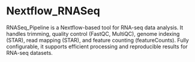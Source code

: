 # Nextflow_RNASeq
RNASeq_Pipeline is a Nextflow-based tool for RNA-seq data analysis. It handles trimming, quality control (FastQC, MultiQC), genome indexing (STAR), read mapping (STAR), and feature counting (featureCounts). Fully configurable, it supports efficient processing and reproducible results for RNA-seq datasets.
